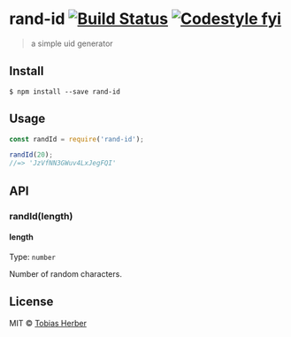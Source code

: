 # rand-id [![Build Status](https://travis-ci.org/herber/rand-id.svg?branch=master)](https://travis-ci.org/herber/rand-id) [![Codestyle fyi](https://img.shields.io/badge/code%20style-fyi-E91E63.svg)](https://github.com/tobihrbr/fyi)


> a simple uid generator

## Install

```
$ npm install --save rand-id
```

## Usage

```js
const randId = require('rand-id');

randId(20);
//=> 'JzVfNN3GWuv4LxJegFQI'
```

## API

### randId(length)

#### length

Type: `number`

Number of random characters.

## License

MIT © [Tobias Herber](https://tobihrbr.com)
